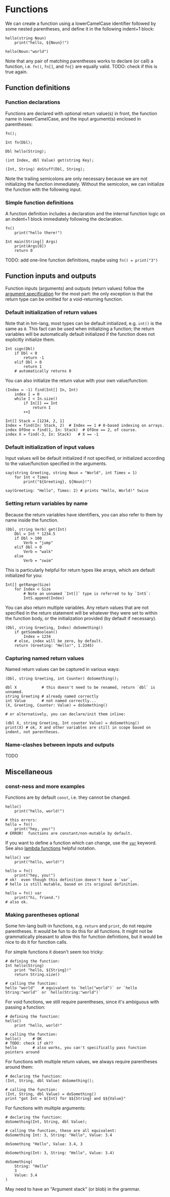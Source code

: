 # Functions

We can create a function using a lowerCamelCase identifier followed by some
nested parentheses, and define it in the following indent+1 block:

```
hello(string Noun)
    print("hello, ${Noun}!")

hello(Noun:"world")
```

Note that any pair of matching parentheses works to declare (or call) a function,
i.e. `fn()`, `fn[]`, and `fn{}` are equally valid.
TODO: check if this is true again.

## Function definitions

### Function declarations

Functions are declared with optional return value(s) in front, the function
name in lowerCamelCase, and the input argument(s) enclosed in parentheses:

```
fn();

Int fn(Dbl);

Dbl hello(String);

(int Index, dbl Value) get(string Key);

(Int, String) doStuff(Dbl, String);
```

Note the trailing semicolons are only necessary because we are not
initializing the function immediately.  Without the semicolon, we can
initialize the function with the following input.


### Simple function definitions

A function definition includes a declaration and the internal function logic
on an indent+1 block immediately following the declaration.

```
fn()
    print("hello there!")

Int main(String[] Args)
    print(Args[0])
    return 0
```

TODO: add one-line function definitions, maybe using `fn() = print("3")`


## Function inputs and outputs

Function inputs (arguments) and outputs (return values) follow the
[argument specification](./argument_specification.md) for the most part:  the
only exception is that the return type can be omitted for a void-returning function.


### Default initialization of return values

Note that in hm-lang, most types can be default initialized, e.g.
`int()` is the same as `0`.  This fact can be used when initializing
a function; the return variables will be automatically default
initialized if the function does not explicitly initialize them.

```
Int sign(Dbl)
    if Dbl < 0
        return -1
    elif Dbl > 0
        return 1
    # automatically returns 0
```

You can also initialize the return value with your own value/function:

```
(Index = -1) find(Int[] In, Int)
    index I = 0
    while I < In.size()
        if In[I] == Int
            return I
        ++I

Int[] Stack = [1234, 2, 1]
Index = find(In: Stack, 2)  # Index == 1 # 0-based indexing on arrays.
index OfOne = find(1, In: Stack)  # OfOne == 2, of course.
index X = find(-3, In: Stack)   # X == -1
```

### Default initialization of input values

Input values will be default initialized if not specified, or
initialized according to the value/function specified in the arguments.

```
say(string Greeting, string Noun = "World", int Times = 1)
    for Int < Times
        print("${Greeting}, ${Noun}!")

say(Greeting: "Hello", Times: 2) # prints "Hello, World!" twice
```

### Setting return variables by name

Because the return variables have identifiers, you can also refer to
them by name inside the function.

```
(Dbl, string Verb) get(Int)
    Dbl = Int * 1234.5
    if Dbl > 100
        Verb = "jump"
    elif Dbl > 0
        Verb = "walk"
    else
        Verb = "swim"
```

This is particularly helpful for return types like arrays, which are
default initialized for you:

```
Int[] getRange(Size)
    for Index < Size
        # Note an unnamed `Int[]` type is referred to by `IntS`:
        IntS.append(Index)
```

You can also return multiple variables.  Any return values that are not specified
in the return statement will be whatever they were set to within the function body,
or the initialization provided (by default if necessary).

```
(Dbl, string Greeting, Index) doSomething()
    if getSomeBoolean()
        Index = 1234
    # else, index will be zero, by default.
    return (Greeting: "Hello!", 1.2345)
```

### Capturing named return values

Named return values can be captured in various ways:

```
(Dbl, string Greeting, int Counter) doSomething();

dbl X           # this doesn't need to be renamed, return `dbl` is unnamed.
string Greeting # already named correctly
int Value       # not named correctly...
(X, Greeting, Counter: Value) = doSomething()

# or alternatively, you can declare/init them inline:

(dbl X, string Greeting, Int counter Value) = doSomething()
print(X) # ok, X and other variables are still in scope based on indent, not parentheses.
```

### Name-clashes between inputs and outputs

TODO

## Miscellaneous

### const-ness and more examples

Functions are by default `const`, i.e. they cannot be changed.

```
hello()
    print("hello, world!")

# this errors:
hello = fn()
    print("hey, you!")
# ERROR!  functions are constant/non-mutable by default.
```

If you want to define a function which can change, use the 
[`var`](./var_vs_const.md) keyword.  See also
[lambda functions](./lambda_functions.md) helpful notation.

```
hello() var
    print("hello, world!")

hello = fn()
    print("hey, you!")
# ok!  even though this definition doesn't have a `var`,
# hello is still mutable, based on its original definition.

hello = fn() var
    print("hi, friend.")
# also ok.
```

### Making parentheses optional

Some hm-lang built-in functions, e.g. `return` and `print`, do not require parentheses.
It would be fun to do this for all functions.  It might not be grammatically pleasant
to allow this for function definitions, but it would be nice to do it for function calls.

For simple functions it doesn't seem too tricky:

```
# defining the function:
Int hello(String)
    print "hello, ${String}!"
    return String.size()

# calling the function:
hello "world"   # equivalent to `hello("world")` or `hello String:"world"` or `hello(String:"world")`
```

For void functions, we still require parentheses, since it's ambiguous with passing a function:

```
# defining the function:
hello()
    print "hello, world!"

# calling the function:
hello()     # OK
# TODO: check if ok??
hello       # also works, you can't specifically pass function pointers around
```

For functions with multiple return values, we always require parentheses around them:

```
# declaring the function:
(Int, String, dbl Value) doSomething();

# calling the function:
(Int, String, dbl Value) = doSomething()
print "got Int = ${Int} for $${String} and $${Value}"
```

For functions with multiple arguments:

```
# declaring the function:
doSomething(Int, String, dbl Value);

# calling the function, these are all equivalent:
doSomething Int: 3, String: "Hello", Value: 3.4

doSomething "Hello", Value: 3.4, 3

doSomething(Int: 3, String: "Hello", Value: 3.4)

doSomething(
    String: "Hello"
    3
    Value: 3.4
)
```

May need to have an "Argument stack" (or blob) in the grammar.
